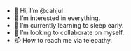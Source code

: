 - 👋 Hi, I’m @cahjul
- 👀 I’m interested in everything.
- 🌱 I’m currently learning to sleep early.
- 💞️ I’m looking to collaborate on myself.
- 📫 How to reach me via telepathy.

<!---
cahjul/cahjul is a ✨ special ✨ repository because its `README.md` (this file) appears on your GitHub profile.
You can click the Preview link to take a look at your changes.
--->
